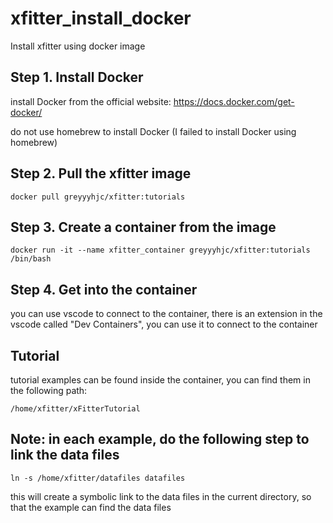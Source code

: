 # xfitter_install_docker
Install xfitter using docker image


## Step 1. Install Docker

install Docker from the official website: https://docs.docker.com/get-docker/

do not use homebrew to install Docker (I failed to install Docker using homebrew)


## Step 2. Pull the xfitter image
```
docker pull greyyyhjc/xfitter:tutorials
```

## Step 3. Create a container from the image
```
docker run -it --name xfitter_container greyyyhjc/xfitter:tutorials /bin/bash
```

## Step 4. Get into the container

you can use vscode to connect to the container, there is an extension in the vscode called "Dev Containers", you can use it to connect to the container


## Tutorial

tutorial examples can be found inside the container, you can find them in the following path:
```
/home/xfitter/xFitterTutorial
```

## Note: in each example, do the following step to link the data files
```
ln -s /home/xfitter/datafiles datafiles
```

this will create a symbolic link to the data files in the current directory, so that the example can find the data files